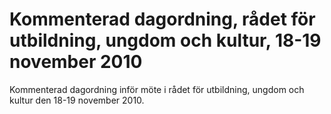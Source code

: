 # Kommenterad dagordning, rådet för utbildning, ungdom och kultur, 18-19 november 2010

Kommenterad dagordning inför möte i rådet för utbildning, ungdom och kultur den 18\-19 november 2010\.
